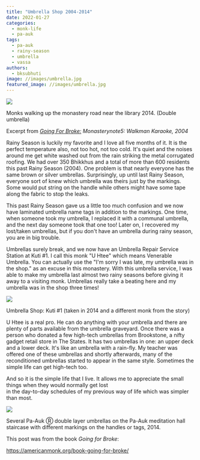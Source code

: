 ```yaml
---
title: "Umbrella Shop 2004-2014"
date: 2022-01-27
categories: 
  - monk-life
  - pa-auk
tags: 
  - pa-auk
  - rainy-season
  - umbrella
  - vassa
authors: 
  - bksubhuti
image: //images/umbrella.jpg
featured_image: //images/umbrella.jpg
---
```


![](/images/umbrella_walk.jpg)

Monks walking up the monastery road near the library 2014. (Double umbrella)

Excerpt from _[Going For Broke:](https://americanmonk.org/book-going-for-broke/)_ _Monasterynote5: Walkman Karaoke, 2004_

  
Rainy Season is luckily my favorite and I love all five months of it. It is the perfect temperature also, not too hot, not too cold. It's quiet and the noises around me get white washed out from the rain striking the metal corrugated roofing. We had over 350 Bhikkhus and a total of more than 600 residents this past Rainy Season (2004). One problem is that nearly everyone has the same brown or silver umbrellas. Surprisingly, up until last Rainy Season, everyone sort of knew which umbrella was theirs just by the markings. Some would put string on the handle while others might have some tape along the fabric to stop the leaks.

  
This past Rainy Season gave us a little too much confusion and we now have laminated umbrella name tags in addition to the markings. One time, when someone took my umbrella, I replaced it with a communal umbrella, and the next day someone took that one too! Later on, I recovered my lost/taken umbrellas, but if you don't have an umbrella during rainy season, you are in big trouble.

Umbrellas surely break, and we now have an Umbrella Repair Service Station at Kuti #1. I call this monk "U Htee" which means Venerable Umbrella. You can actually use the "I'm sorry I was late, my umbrella was in the shop." as an excuse in this monastery. With this umbrella service, I was able to make my umbrella last almost two rainy seasons before giving it away to a visiting monk. Umbrellas really take a beating here and my umbrella was in the shop three times!

![](/images/umbrella-800x1024.jpg)

Umbrella Shop: Kuti #1 (taken in 2014 and a different monk from the story)

  
U Htee is a real pro. He can do anything with your umbrella and there are plenty of parts available from the umbrella graveyard. Once there was a person who donated a few high-tech umbrellas from Brookstone, a nifty gadget retail store in The States. It has two umbrellas in one: an upper deck and a lower deck. It's like an umbrella with a rain-fly. My teacher was offered one of these umbrellas and shortly afterwards, many of the reconditioned umbrellas started to appear in the same style. Sometimes the simple life can get high-tech too.

And so it is the simple life that I live. It allows me to appreciate the small things when they would normally get lost  
in the day-to-day schedules of my previous way of life which was simpler than most.

![](/images/umbrellastair-1024x680.jpg)

Several Pa-Auk Ⓡ double layer umbrellas on the Pa-Auk meditation hall staircase with different markings on the handles or tags, 2014.

This post was from the book _Going for Broke_:

https://americanmonk.org/book-going-for-broke/